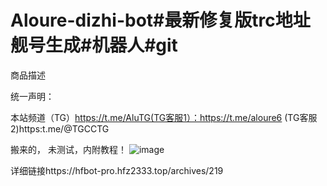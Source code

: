 # Aloure-dizhi-bot#最新修复版trc地址舰号生成#机器人#git
商品描述

统一声明：

 本站频道（TG）https://t.me/AluTG(TG客服1）：https://t.me/aloure6  (TG客服2)https:t.me/@TGCCTG


搬来的， 未测试，内附教程！
![image](https://github.com/Aloure2333/Aloure-dizhi-bot/assets/171737555/75915ce5-276b-489e-b432-f5888514e30c)

详细链接https://hfbot-pro.hfz2333.top/archives/219
